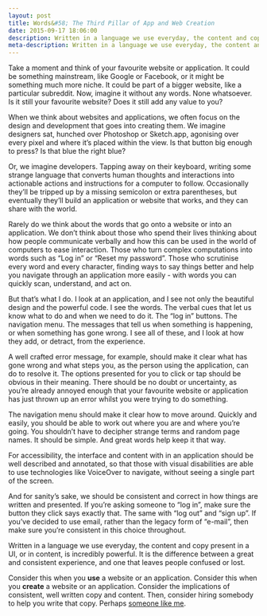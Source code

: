 ```yaml
---
layout: post
title: Words&#58; The Third Pillar of App and Web Creation
date: 2015-09-17 18:06:00
description: Written in a language we use everyday, the content and copy present in a UI, or in content, is incredibly powerful.
meta-description: Written in a language we use everyday, the content and copy present in a UI, or in content, is incredibly powerful.
---
```

Take a moment and think of your favourite website or application. It could be something mainstream, like Google or Facebook, or it might be something much more niche. It could be part of a bigger website, like a particular subreddit. Now, imagine it without any words. None whatsoever. Is it still your favourite website? Does it still add any value to you?

When we think about websites and applications, we often focus on the design and development that goes into creating them. We imagine designers sat, hunched over Photoshop or Sketch.app, agonising over every pixel and where it’s placed within the view. Is that button big enough to press? Is that blue the right blue? 

Or, we imagine developers. Tapping away on their keyboard, writing some strange language that converts human thoughts and interactions into actionable actions and instructions for a computer to follow. Occasionally they’ll be tripped up by a missing semicolon or extra parentheses, but eventually they’ll build an application or website that works, and they can share with the world. 

Rarely do we think about the words that go onto a website or into an application. We don’t think about those who spend their lives thinking about how people communicate verbally and how this can be used in the world of computers to ease interaction. Those who turn complex computations into words such as “Log in” or “Reset my password”. Those who scrutinise every word and every character, finding ways to say things better and help you navigate through an application more easily - with words you can quickly scan, understand, and act on. 

But that’s what I do. I look at an application, and I see not only the beautiful design and the powerful code. I see the words. The verbal cues that let us know what to do and when we need to do it. The “log in” buttons. The navigation menu. The messages that tell us when something is happening, or when something has gone wrong. I see all of these, and I look at how they add, or detract, from the experience.

A well crafted error message, for example, should make it clear what has gone wrong and what steps you, as the person using the application, can do to resolve it. The options presented for you to click or tap should be obvious in their meaning. There should be no doubt or uncertainty, as you’re already annoyed enough that your favourite website or application has just thrown up an error whilst you were trying to do something.

The navigation menu should make it clear how to move around. Quickly and easily, you should be able to work out where you are and where you’re going. You shouldn’t have to decipher strange terms and random page names. It should be simple. And great words help keep it that way.

For accessibility, the interface and content with in an application should be well described and annotated, so that those with visual disabilities are able to use technologies like VoiceOver to navigate, without seeing a single part of the screen. 

And for sanity’s sake, we should be consistent and correct in how things are written and presented. If you’re asking someone to “log in”, make sure the button they click says exactly that. The same with “log out” and “sign up”. If you’ve decided to use email, rather than the legacy form of “e-mail”, then make sure you’re consistent in this choice throughout.

Written in a language we use everyday, the content and copy present in a UI, or in content, is incredibly powerful. It is the difference between a great and consistent experience, and one that leaves people confused or lost.

Consider this when you **use** a website or an application. Consider this when you **create** a website or an application. Consider the implications of consistent, well written copy and content. Then, consider hiring somebody to help you write that copy. Perhaps [someone like me](http://www.samhutchings.co/portfolio).